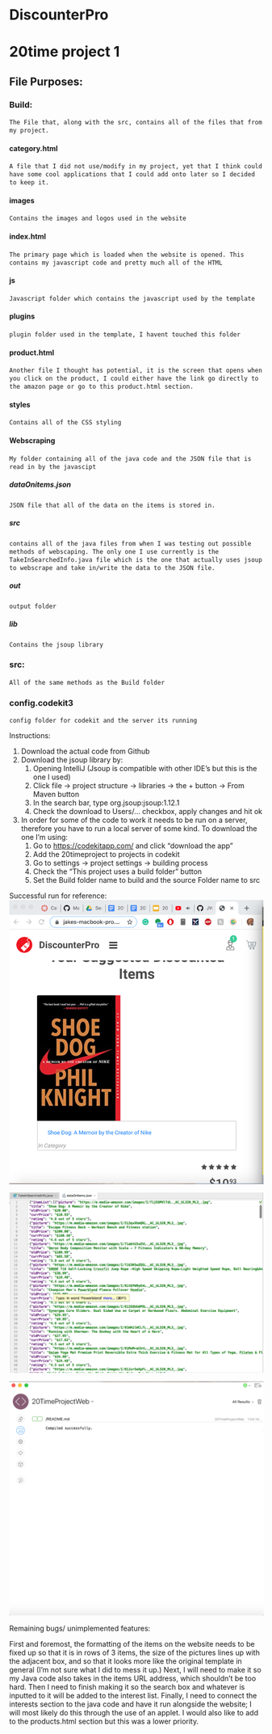 # DiscounterPro
# 20time project 1

## File Purposes: 

### Build:
	The File that, along with the src, contains all of the files that from my project.  
#### category.html
	A file that I did not use/modify in my project, yet that I think could have some cool applications that I could add onto later so I decided to keep it.
#### images
	Contains the images and logos used in the website
#### index.html
	The primary page which is loaded when the website is opened. This contains my javascript code and pretty much all of the HTML
#### js
	Javascript folder which contains the javascript used by the template 
#### plugins
	plugin folder used in the template, I havent touched this folder
#### product.html
	Another file I thought has potential, it is the screen that opens when you click on the product, I could either have the link go directly to the amazon page or go to this product.html section.
#### styles
	Contains all of the CSS styling 
#### Webscraping 
	My folder containing all of the java code and the JSON file that is read in by the javascipt 
##### dataOnitems.json
	JSON file that all of the data on the items is stored in. 
##### src
	contains all of the java files from when I was testing out possible methods of webscaping. The only one I use currently is the TakeInSearchedInfo.java file which is the one that actually uses jsoup to webscrape and take in/write the data to the JSON file. 
##### out
	output folder
##### lib
	Contains the jsoup library


### src:
	All of the same methods as the Build folder 

### config.codekit3
	config folder for codekit and the server its running 



Instructions: 

1. Download the actual code from Github
2. Download the jsoup library by:
	1. Opening IntelliJ (Jsoup is compatible with other IDE’s but this is the one I used)
	2. Click file → project structure → libraries → the + button → From Maven button 
	3. In the search bar, type org.jsoup:jsoup:1.12.1
	4. Check the download to Users/… checkbox, apply changes and hit ok
3. In order for some of the code to work it needs to be run on a server, therefore you have to run a local server of some kind. To download the one I’m using: 
	1. Go to https://codekitapp.com/ and click “download the app” 
	2. Add the 20timeproject to projects in codekit
	3. Go to settings → project settings → building process 
	4. Check the “This project uses a build folder” button 
	5. Set the Build folder name to build and the source Folder name to src

Successful run for reference: 
![Image could not load](WebsiteRun.png)

![Image could not load](JavaRun.png)

![Image could not load](ServerRun.png)



Remaining bugs/ unimplemented features: 

First and foremost, the formatting of the items on the website needs to be fixed up so that it is in rows of 3 items, the size of the pictures lines up with the adjacent box, and so that it looks more like the original template in general (I’m not sure what I did to mess it up.) Next, I will need to make it so my Java code also takes in the items URL address, which shouldn’t be too hard. Then I need to finish making it so the search box and whatever is inputted to it will be added to the interest list. Finally, I need to connect the interests section to the java code and have it run alongside the website; I will most likely do this through the use of an applet. 
I would also like to add to the products.html section but this was a lower priority. 




